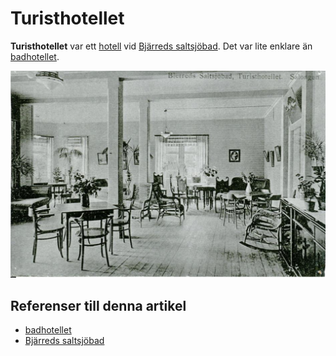 # Turisthotellet

**Turisthotellet** var ett [hotell](hotell) vid [Bjärreds saltsjöbad](bjärreds%20saltsjöbad). Det var lite enklare än [badhotellet](badhotellet).

![Turisthotellet_001](images/turisthotellet_001.png)

## Referenser till denna artikel

* [badhotellet](badhotellet)
* [Bjärreds saltsjöbad](bjärreds%20saltsjöbad)
